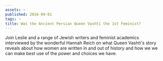 ```yaml
---
assets: ~
published: 2016-09-01
tags: ~
title: Was the Ancient Persian Queen Vashti the 1st Feminist?
---
```

Join Leslie and a range of Jewish writers and feminist academics interviewed by the wonderful Hannah Reich on what Queen Vashti's story reveals about how women are written in and out of history and how we we can make best use of the power and choices we have. 
